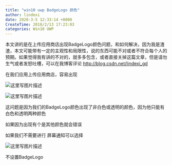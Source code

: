 ```yaml
---
title: "win10 uwp BadgeLogo 颜色"
author: lindexi
date: 2020-3-5 12:33:14 +0800
CreateTime: 2018/2/13 17:23:03
categories: Win10 UWP
---
```


本文讲的是在上传应用商店出现BadgeLogo颜色问题，和如何解决，因为我是渣渣，本文可能带有一定的主观性和局限性，说的东西可能不对或者不符合每个人的预期。如果觉得我有讲的不对的，就多多包含，或者直接关掉这篇文章，但是请勿生气或者发怒吐槽，可以在我博客评论 http://blog.csdn.net/lindexi_gd

<!--more-->


<!-- CreateTime:2018/2/13 17:23:03 -->


<div id="toc"></div>

在我们应用上传应用商店，容易出现

![这里写图片描述](http://img.blog.csdn.net/20160605145214290)

![这里写图片描述](http://img.blog.csdn.net/20160605145237275)

这问题是因为我们的BadgeLogo颜色出现了非白色或透明的颜色，因为他只能有白色和透明两种颜色

如果因为出现有个是其他颜色就会错误

如果我们不需要进行 屏幕通知可以选择

![这里写图片描述](http://img.blog.csdn.net/20160605145256122)

不设置BadgeLogo




